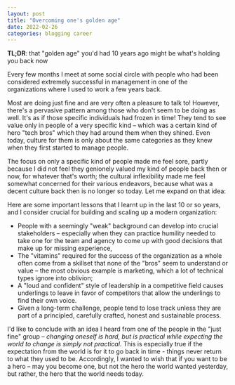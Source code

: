 ```yaml
---
layout: post
title: "Overcoming one's golden age"
date: 2022-02-26
categories: blogging career
---
```

**TL;DR**: that "golden age" you'd had 10 years ago might be what's holding you back now

Every few months I meet at some social circle with people who had been considered extremely successful in management in one of the organizations where I used to work a few years back.

Most are doing just fine and are very often a pleasure to talk to! However, there's a pervasive pattern among those who don't seem to be doing as well. It's as if those specific individuals had frozen in time! They tend to see value only in people of a very specific kind – which was a certain kind of hero "tech bros" which they had around them when they shined. Even today, culture for them is only about the same categories as they knew when they first started to manage people.

The focus on only a specific kind of people made me feel sore, partly because I did not feel they genionely valued my kind of people back then or now, for whatever that's worth; the cultural inflexibility made me feel somewhat concerned for their various endeavors, because what was a decent culture back then is no longer so today. Let me expand on that idea:

Here are some important lessons that I learnt up in the last 10 or so years, and I consider crucial for building and scaling up a modern organization:
- People with a seemingly "weak" background can develop into crucial stakeholders – especially when they can practice humility needed to take one for the team and agency to come up with good decisions that make up for missing experience,
- The "vitamins" required for the success of the organization as a whole often come from a skillset that none of the "bros" seem to understand or value – the most obvious example is marketing, which a lot of technical types ignore into oblivion;
- A "loud and confident" style of leadership in a competitive field causes underlings to leave in favor of competitors that allow the underlings to find their own voice.
- Given a long-term challenge, people tend to lose track unless they are part of a principled, carefully crafted, honest and sustainable process.

I'd like to conclude with an idea I heard from one of the people in the "just fine" group – *changing oneself is hard, but is practical while expecting the world to change is simply not practical*. This is especially true if the expectation from the world is for it to go back in time - things never return to what they used to be. Accordingly, I wanted to wish that if you want to be a hero – may you become one, but not the hero the world wanted yesterday, but rather, the hero that the world needs today.
